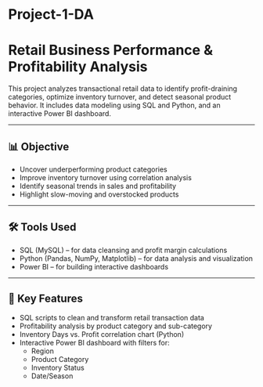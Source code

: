# Project-1-DA
# Retail Business Performance & Profitability Analysis

This project analyzes transactional retail data to identify profit-draining categories, optimize inventory turnover, and detect seasonal product behavior. It includes data modeling using SQL and Python, and an interactive Power BI dashboard.

---

## 📊 Objective

- Uncover underperforming product categories
- Improve inventory turnover using correlation analysis
- Identify seasonal trends in sales and profitability
- Highlight slow-moving and overstocked products

---

## 🛠️ Tools Used

- SQL (MySQL) – for data cleansing and profit margin calculations
- Python (Pandas, NumPy, Matplotlib) – for data analysis and visualization
- Power BI – for building interactive dashboards

---

## 🧩 Key Features

- SQL scripts to clean and transform retail transaction data
- Profitability analysis by product category and sub-category
- Inventory Days vs. Profit correlation chart (Python)
- Interactive Power BI dashboard with filters for:
  - Region
  - Product Category
  - Inventory Status
  - Date/Season
